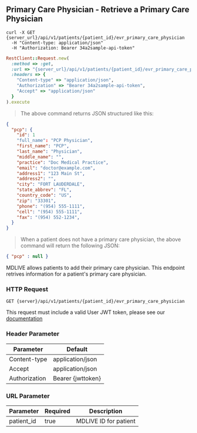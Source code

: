 ## Primary Care Physician - Retrieve a Primary Care Physician

```shell
curl -X GET {server_url}/api/v1/patients/{patient_id}/evr_primary_care_physician
  -H "Content-type: application/json"
  -H "Authorization: Bearer 34a2sample-api-token"
```

```ruby
RestClient::Request.new(
  :method => :get,
  :url => "{server_url}/api/v1/patients/{patient_id}/evr_primary_care_physician",
  :headers => {
    "Content-type" => "application/json",
    "Authorization" => "Bearer 34a2sample-api-token",
    "Accept" => "application/json"
  }
).execute
```

> The above command returns JSON structured like this:

```json
{
  "pcp": {
    "id": 1
    "full_name": "PCP Physician",
    "first_name": "PCP",
    "last_name": "Physician",
    "middle_name": "",
    "practice": "Doc Medical Practice",
    "email": "doctor@example.com",
    "address1": "123 Main St",
    "address2": "",
    "city": "FORT LAUDERDALE",
    "state_abbrev": "FL",
    "country_code": "US",
    "zip": "33301",
    "phone": "(954) 555-1111",
    "cell": "(954) 555-1111",
    "fax": "(954) 552-1234",
  }
}
```

> When a patient does not have a primary care physician, the above command will return the following JSON:

```json
{ "pcp" : null }
```

MDLIVE allows patients to add their primary care physician.  This endpoint retrives information for a patient's primary care physician.

### HTTP Request

`GET {server}/api/v1/patients/{patient_id}/evr_primary_care_physician`

This request must include a valid User JWT token, please see our [documentation](#user-tokens)

### Header Parameter

Parameter    | Default
------------ | -------
Content-type | application/json
Accept       | application/json
Authorization| Bearer {jwttoken}


### URL Parameter
Parameter  | Required | Description
---------- | -------  | -----------
patient_id | true     | MDLIVE ID for patient
